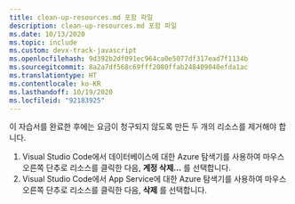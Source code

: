 ```yaml
---
title: clean-up-resources.md 포함 파일
description: clean-up-resources.md 포함 파일
ms.date: 10/13/2020
ms.topic: include
ms.custom: devx-track-javascript
ms.openlocfilehash: 9d392b2df091ec964ca0e5077df317ead7f1134b
ms.sourcegitcommit: 8a2a7df568c69fff2080ffab248409040efda1ac
ms.translationtype: HT
ms.contentlocale: ko-KR
ms.lasthandoff: 10/19/2020
ms.locfileid: "92183925"
---
```

이 자습서를 완료한 후에는 요금이 청구되지 않도록 만든 두 개의 리소스를 제거해야 합니다. 

1. Visual Studio Code에서 데이터베이스에 대한 Azure 탐색기를 사용하여 마우스 오른쪽 단추로 리소스를 클릭한 다음, **계정 삭제...** 를 선택합니다.
1. Visual Studio Code에서 App Service에 대한 Azure 탐색기를 사용하여 마우스 오른쪽 단추로 리소스를 클릭한 다음, **삭제** 를 선택합니다.

